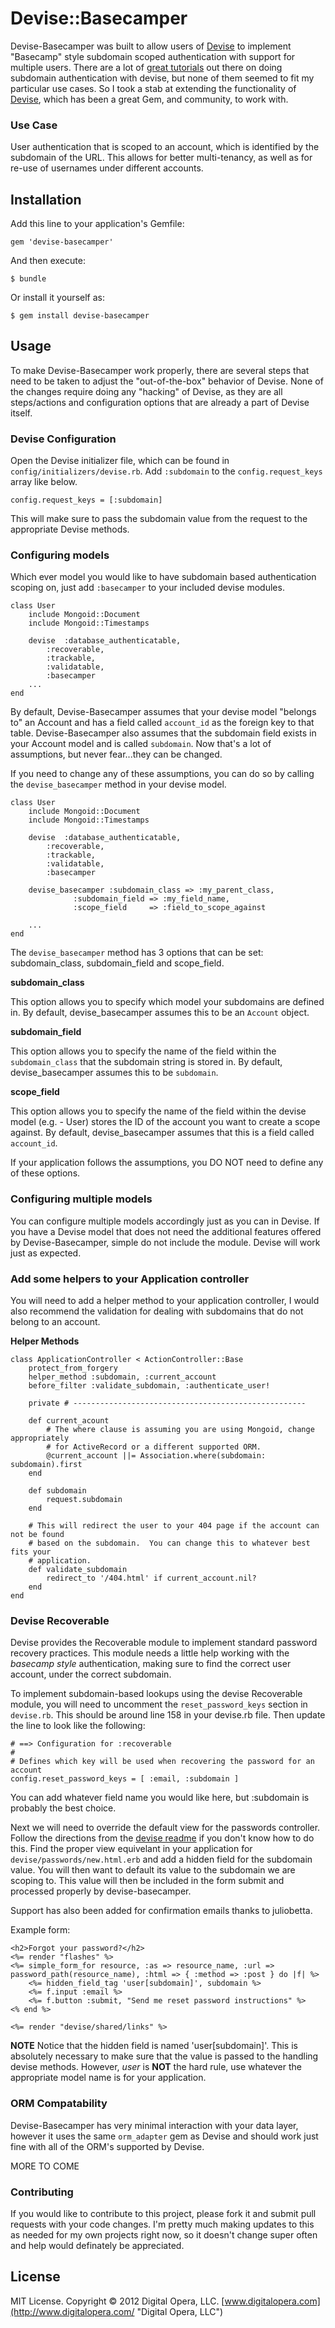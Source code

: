 # Devise::Basecamper

Devise-Basecamper was built to allow users of [Devise](https://github.com/plataformatec/devise) to implement "Basecamp" style subdomain scoped authentication with
support for multiple users.  There are a lot of [great tutorials](https://github.com/RailsApps/rails3-subdomains) out
there on doing subdomain authentication with devise, but none of them seemed to fit my particular use cases.  So I took
a stab at extending the functionality of [Devise](https://github.com/plataformatec/devise), which has been a great
Gem, and community, to work with.

### Use Case
User authentication that is scoped to an account, which is identified by the subdomain of the URL.  This allows for better
multi-tenancy, as well as for re-use of usernames under different accounts.

## Installation

Add this line to your application's Gemfile:

    gem 'devise-basecamper'

And then execute:

    $ bundle

Or install it yourself as:

    $ gem install devise-basecamper

## Usage

To make Devise-Basecamper work properly, there are several steps that need to be taken to adjust the "out-of-the-box"
behavior of Devise.  None of the changes require doing any "hacking" of Devise, as they are all steps/actions and
configuration options that are already a part of Devise itself.

### Devise Configuration
Open the Devise initializer file, which can be found in `config/initializers/devise.rb`.  Add `:subdomain` to the
`config.request_keys` array like below.

    config.request_keys = [:subdomain]

This will make sure to pass the subdomain value from the request to the appropriate Devise methods.

### Configuring models

Which ever model you would like to have subdomain based authentication scoping on, just add `:basecamper` to your
included devise modules.

```
class User
	include Mongoid::Document
	include Mongoid::Timestamps

	devise	:database_authenticatable,
		:recoverable,
		:trackable,
		:validatable,
		:basecamper
	...
end
```

By default, Devise-Basecamper assumes that your devise model "belongs to" an Account and has a field called `account_id`
as the foreign key to that table.  Devise-Basecamper also assumes that the subdomain field exists in your Account model
and is called `subdomain`.  Now that's a lot of assumptions, but never fear...they can be changed.

If you need to change any of these assumptions, you can do so by calling the `devise_basecamper` method in your devise
model.

```
class User
	include Mongoid::Document
	include Mongoid::Timestamps

	devise	:database_authenticatable,
		:recoverable,
		:trackable,
		:validatable,
		:basecamper

	devise_basecamper :subdomain_class => :my_parent_class,
			  :subdomain_field => :my_field_name,
			  :scope_field     => :field_to_scope_against

	...
end
```

The `devise_basecamper` method has 3 options that can be set: subdomain_class, subdomain_field and scope_field.

**subdomain_class**

This option allows you to specify which model your subdomains are defined in.  By default, devise_basecamper assumes this
to be an `Account` object.

**subdomain_field**

This option allows you to specify the name of the field within the `subdomain_class` that the subdomain string is stored
in.  By default, devise_basecamper assumes this to be `subdomain`.

**scope_field**

This option allows you to specify the name of the field within the devise model (e.g. - User) stores the ID of the account
you want to create a scope against.  By default, devise_basecamper assumes that this is a field called `account_id`.

If your application follows the assumptions, you DO NOT need to define any of these options.

### Configuring multiple models

You can configure multiple models accordingly just as you can in Devise.  If you have a Devise model that does not need
the additional features offered by Devise-Basecamper, simple do not include the module.  Devise will work just as expected.

### Add some helpers to your Application controller

You will need to add a helper method to your application controller, I would also recommend the validation for dealing with subdomains that do not belong
to an account.

**Helper Methods**
```
class ApplicationController < ActionController::Base
	protect_from_forgery
	helper_method :subdomain, :current_account
	before_filter :validate_subdomain, :authenticate_user!

	private # ----------------------------------------------------

	def current_acount
		# The where clause is assuming you are using Mongoid, change appropriately
		# for ActiveRecord or a different supported ORM.
		@current_account ||= Association.where(subdomain: subdomain).first
	end

	def subdomain
		request.subdomain
	end

	# This will redirect the user to your 404 page if the account can not be found
	# based on the subdomain.  You can change this to whatever best fits your
	# application.
	def validate_subdomain
		redirect_to '/404.html' if current_account.nil?
	end
end
```
### Devise Recoverable ###

Devise provides the Recoverable module to implement standard password recovery practices.  This module needs a little help working with the *basecamp style*
authentication, making sure to find the correct user account, under the correct subdomain.

To implement subdomain-based lookups using the devise Recoverable module, you will need to uncomment the `reset_password_keys` section in `devise.rb`.
This should be around line 158 in your devise.rb file.  Then update the line to look like the following:

```
# ==> Configuration for :recoverable
#
# Defines which key will be used when recovering the password for an account
config.reset_password_keys = [ :email, :subdomain ]
```
You can add whatever field name you would like here, but :subdomain is probably the best choice.

Next we will need to override the default view for the passwords controller.  Follow the directions from the
[devise readme](https://github.com/plataformatec/devise) if you don't know how to do this.  Find the proper view
equivelant in your application for `devise/passwords/new.html.erb` and add a hidden field for the subdomain value.
You will then want to default its value to the subdomain we are scoping to.  This value will then be included in the
form submit and processed properly by devise-basecamper.

Support has also been added for confirmation emails thanks to juliobetta.

Example form:
```
<h2>Forgot your password?</h2>
<%= render "flashes" %>
<%= simple_form_for resource, :as => resource_name, :url => password_path(resource_name), :html => { :method => :post } do |f| %>
	<%= hidden_field_tag 'user[subdomain]', subdomain %>
	<%= f.input :email %>
	<%= f.button :submit, "Send me reset password instructions" %>
<% end %>

<%= render "devise/shared/links" %>
```
**NOTE** Notice that the hidden field is named 'user[subdomain]'.  This is absolutely necessary to make sure that the value is passed
to the handling devise methods.  However, *user* is **NOT** the hard rule, use whatever the appropriate model name is for your application.

### ORM Compatability

Devise-Basecamper has very minimal interaction with your data layer, however it uses the same `orm_adapter` gem as Devise
and should work just fine with all of the ORM's supported by Devise.

MORE TO COME

### Contributing ###

If you would like to contribute to this project, please fork it and submit pull requests with your code changes.  I'm pretty much making updates to this as needed for my own projects right now, so it doesn't change super often and help would definately be appreciated.

## License

MIT License.  Copyright &copy; 2012 Digital Opera, LLC. [www.digitalopera.com](http://www.digitalopera.com/ "Digital Opera, LLC")

